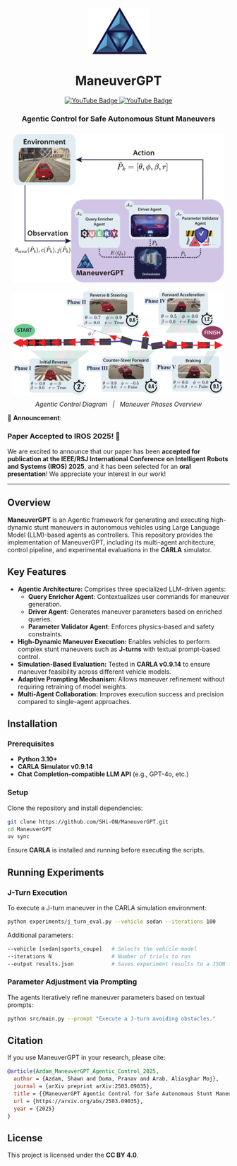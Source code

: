 <p align="center">
  <img src="res/ManeuverGPT-logo.png" alt="ManeuverGPT Logo" width="144">
</p>

<h1 align="center">ManeuverGPT</h1>

<p align="center">
  <a href="https://www.youtube.com/playlist?list=PLMcjQ-k9Bg8RPpmOUefSjn8F1C1TC2hTX" target="_blank">
    <img src="https://img.shields.io/badge/YouTube-FF0000?style=flat&logo=youtube&logoColor=white&labelColor=black&borderRadius=20" alt="YouTube Badge">
  </a>
  
  <a href="https://arxiv.org/abs/2503.09035" target="_blank">
    <img src="https://img.shields.io/badge/arXiv-2503.09035-b31b1b.svg" alt="YouTube Badge">
  </a>
</p>

<h3 align="center">Agentic Control for Safe Autonomous Stunt Maneuvers</h3>

<p align="center">
  <img src="res/fig_agentic.png" alt="ManeuverGPT agentic control diagram" width="480" style="margin:8px;">
  <img src="res/fig_maneuver.png" alt="ManeuverGPT maneuver overview" width="480" style="margin:8px;">

  <br>
  <em>Agentic Control Diagram &nbsp;&nbsp;|&nbsp;&nbsp; Maneuver Phases Overview</em>
</p>


📣 **Announcement**: 

###  Paper Accepted to IROS 2025! 🎉

We are excited to announce that our paper has been **accepted for publication at the IEEE/RSJ International Conference on Intelligent Robots and Systems (IROS) 2025**, and it has been selected for an **oral presentation**! We appreciate your interest in our work!

---

## Overview

**ManeuverGPT** is an Agentic framework for generating and executing
high-dynamic stunt maneuvers in autonomous vehicles using Large Language
Model (LLM)-based agents as controllers.
This repository provides the implementation of
ManeuverGPT, including its multi-agent architecture, control pipeline, and
experimental evaluations in the **CARLA** simulator.

## Key Features

- **Agentic Architecture:** Comprises three specialized LLM-driven agents:
    - **Query Enricher Agent**: Contextualizes user commands for maneuver
      generation.
    - **Driver Agent**: Generates maneuver parameters based on enriched
      queries.
    - **Parameter Validator Agent**: Enforces physics-based and safety
      constraints.
- **High-Dynamic Maneuver Execution:** Enables vehicles to perform complex
  stunt maneuvers such as **J-turns** with textual prompt-based control.
- **Simulation-Based Evaluation:** Tested in **CARLA v0.9.14** to ensure
  maneuver feasibility across different vehicle models.
- **Adaptive Prompting Mechanism:** Allows maneuver refinement without
  requiring retraining of model weights.
- **Multi-Agent Collaboration:** Improves execution success and precision
  compared to single-agent approaches.

## Installation

### Prerequisites

- **Python 3.10+**
- **CARLA Simulator v0.9.14**
- **Chat Completion-compatible LLM API** (e.g., GPT-4o, etc.)

### Setup

Clone the repository and install dependencies:

```sh
git clone https://github.com/SHi-ON/ManeuverGPT.git
cd ManeuverGPT
uv sync
```

Ensure **CARLA** is installed and running before executing the scripts.

## Running Experiments

### J-Turn Execution

To execute a J-turn maneuver in the CARLA simulation environment:

```sh
python experiments/j_turn_eval.py --vehicle sedan --iterations 100
```

Additional parameters:

```sh
--vehicle [sedan|sports_coupe]   # Selects the vehicle model
--iterations N                   # Number of trials to run
--output results.json            # Saves experiment results to a JSON file
```

### Parameter Adjustment via Prompting

The agents iteratively refine maneuver parameters based on textual prompts:

```sh
python src/main.py --prompt "Execute a J-turn avoiding obstacles."
```

## Citation

If you use ManeuverGPT in your research, please cite:

```bibtex
@article{Azdam_ManeuverGPT_Agentic_Control_2025,
  author = {Azdam, Shawn and Doma, Pranav and Arab, Aliasghar Moj},
  journal = {arXiv preprint arXiv:2503.09035},
  title = {{ManeuverGPT Agentic Control for Safe Autonomous Stunt Maneuvers}},
  url = {https://arxiv.org/abs/2503.09035},
  year = {2025}
}
```

## License

This project is licensed under the **CC BY 4.0**.

